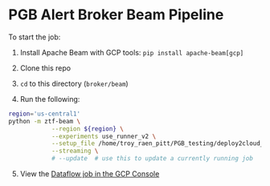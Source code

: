 # PGB Alert Broker Beam Pipeline

To start the job:

1. Install Apache Beam with GCP tools: `pip install apache-beam[gcp]`

2. Clone this repo

3. `cd` to this directory (`broker/beam`)

4. Run the following:

```bash
region='us-central1'
python -m ztf-beam \
            --region ${region} \
            --experiments use_runner_v2 \
            --setup_file /home/troy_raen_pitt/PGB_testing/deploy2cloud_Aug2020/beam-workflow/setup.py \
            --streaming \
            # --update  # use this to update a currently running job
```

5. View the [Dataflow job in the GCP Console](https://console.cloud.google.com/dataflow/jobs?project=ardent-cycling-243415)
